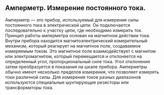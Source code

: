 ## Амперметр. Измерение постоянного тока.
Амперметр — это прибор, используемый для измерения силы постоянного тока в электрической цепи. Он подключается последовательно к участку цепи, где необходимо измерить ток. Принцип работы амперметра основан на магнитном действии тока. Внутри прибора находится магнитоэлектрический измерительный механизм, который реагирует на магнитное поле, создаваемое измеряемым током. Это магнитное поле взаимодействует с магнитом или электромагнитом, который перемещается и отклоняется на определенный угол, пропорциональный силе тока. Угол отклонения затем преобразуется в показания на шкале прибора.
Амперметры обычно имеют несколько пределов измерения, что позволяет измерять токи различной силы. Для измерения токов разных диапазонов используются специальные шунтирующие резисторы или трансформаторы тока.
